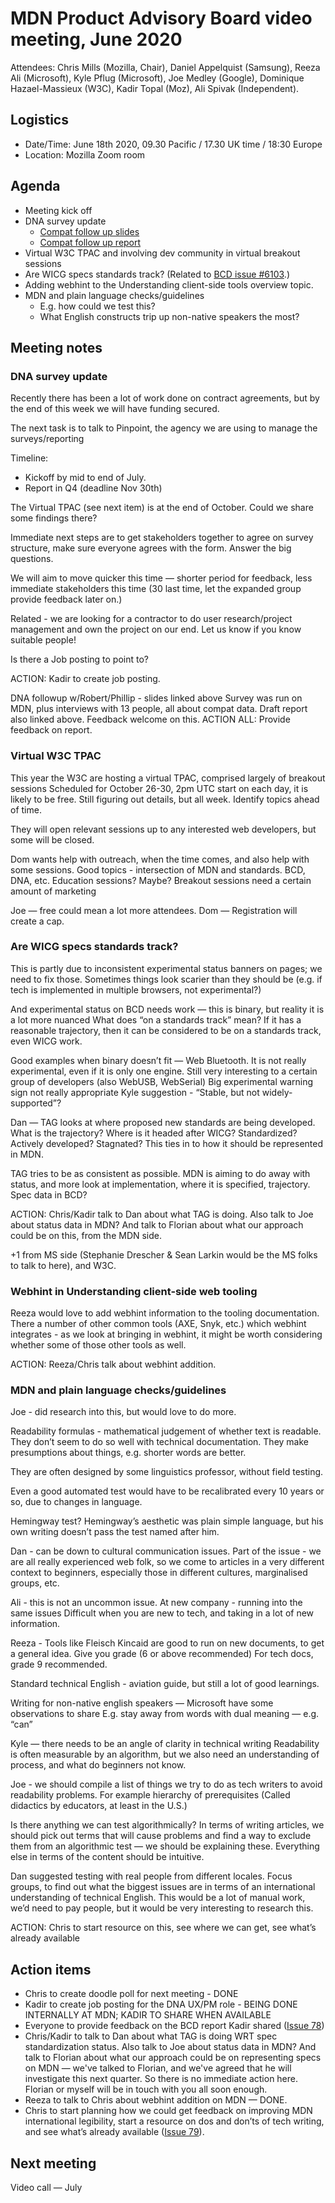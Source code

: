 # MDN Product Advisory Board video meeting, June 2020

Attendees: Chris Mills (Mozilla, Chair), Daniel Appelquist (Samsung), Reeza Ali (Microsoft), Kyle Pflug (Microsoft), Joe Medley (Google), Dominique Hazael-Massieux (W3C), Kadir Topal (Moz), Ali Spivak (Independent).

## Logistics
* Date/Time: June 18th 2020, 09.30 Pacific / 17.30 UK time / 18:30 Europe
* Location: Mozilla Zoom room 

## Agenda

* Meeting kick off
* DNA survey update
  * [Compat follow up slides](https://docs.google.com/presentation/d/1yAJQG71ngCZzmAKf7hbJslVd_kuLhqdgmT98YeRWNkk/edit#slide=id.p)
  * [Compat follow up report](https://docs.google.com/document/d/1-DR5QsV3mbKh4WzbNDFh0VSIDY33Ov-xj7elM5EAFGY/edit#heading=h.spofyi6v2zqo)
* Virtual W3C TPAC and involving dev community in virtual breakout sessions
* Are WICG specs standards track? (Related to [BCD issue #6103](https://github.com/mdn/browser-compat-data/issues/6103).)
* Adding webhint to the Understanding client-side tools overview topic.
* MDN and plain language checks/guidelines
  * E.g. how could we test this?
  * What English constructs trip up non-native speakers the most?


## Meeting notes

### DNA survey update

Recently there has been a lot of work done on contract agreements, but by the end of this week we will have funding secured. 

The next task is to talk to Pinpoint, the agency we are using to manage the surveys/reporting

Timeline:

* Kickoff by mid to end of July.
* Report in Q4 (deadline Nov 30th)

The Virtual TPAC (see next item) is at the end of October. Could we share some findings there?

Immediate next steps are to get stakeholders together to agree on survey structure, make sure everyone agrees with the form. Answer the big questions.

We will aim to move quicker this time — shorter period for feedback, less immediate stakeholders this time (30 last time, let the expanded group provide feedback later on.)

Related - we are looking for a contractor to do user research/project management and own the project on our end. Let us know if you know suitable people!

Is there a Job posting to point to?

ACTION: Kadir to create job posting.

DNA followup w/Robert/Phillip - slides linked above
Survey was run on MDN, plus interviews with 13 people, all about compat data.
Draft report also linked above. Feedback welcome on this.
ACTION ALL: Provide feedback on report.


### Virtual W3C TPAC

This year the W3C are hosting a virtual TPAC, comprised largely of  breakout sessions
Scheduled for October 26-30, 2pm UTC start on each day, it is likely to be free.
Still figuring out details, but all week.
Identify topics ahead of time.

They will open relevant sessions up to any interested web developers, but some will be closed.

Dom wants help with outreach, when the time comes, and also help with some sessions.
Good topics - intersection of MDN and standards. BCD, DNA, etc.
Education sessions? Maybe?
Breakout sessions need a certain amount of marketing

Joe — free could mean a lot more attendees.
Dom — Registration will create a cap.

### Are WICG specs standards track?

This is partly due to inconsistent experimental status banners on pages; we need to fix those. Sometimes things look scarier than they should be (e.g. if tech is implemented in multiple browsers, not experimental?)

And experimental status on BCD needs work — this is binary, but reality it is a lot more nuanced
What does “on a standards track” mean? If it has a reasonable trajectory, then it can be considered to be on a standards track, even WICG work.

Good examples when binary doesn’t fit — Web Bluetooth. It is not really experimental, even if it is only one engine. Still very interesting to a certain group of developers
(also WebUSB, WebSerial)
Big experimental warning sign not really appropriate
Kyle suggestion - “Stable, but not widely-supported”?

Dan — TAG looks at where proposed new standards are being developed.
What is the trajectory? Where is it headed after WICG? Standardized? Actively developed? Stagnated?
This ties in to how it should be represented in MDN.

TAG tries to be as consistent as possible.
MDN is aiming to do away with status, and more look at implementation, where it is specified, trajectory.
Spec data in BCD?

ACTION: Chris/Kadir talk to Dan about what TAG is doing. Also talk to Joe about status data in MDN? And talk to Florian about what our approach could be on this, from the MDN side.

+1 from MS side (Stephanie Drescher & Sean Larkin would be the MS folks to talk to here), and W3C.


### Webhint in Understanding client-side web tooling

Reeza would love to add webhint information to the tooling documentation. There a number of other common tools (AXE, Snyk, etc.) which webhint integrates - as we look at bringing in webhint, it might be worth considering whether some of those other tools as well.

ACTION: Reeza/Chris talk about webhint addition.

### MDN and plain language checks/guidelines

Joe - did research into this, but would love to do more.

Readability formulas - mathematical judgement of whether text is readable. They don’t seem to do so well with technical documentation. They make presumptions about things, e.g. shorter words are better.

They are often designed by some linguistics professor, without field testing.

Even a good automated test would have to be recalibrated every 10 years or so, due to changes in language.

Hemingway test?
Hemingway’s aesthetic was plain simple language, but his own writing doesn’t pass the test named after him.

Dan - can be down to cultural communication issues.
Part of the issue - we are all really experienced web folk, so we come to articles in a very different context to beginners, especially those in different cultures, marginalised groups, etc.

Ali - this is not an uncommon issue.
At new company - running into the same issues
Difficult when you are new to tech, and taking in a lot of new information.

Reeza - Tools like Fleisch Kincaid are good to run on new documents, to get a general idea.
Give you grade (6 or above recommended)
For tech docs, grade 9 recommended.

Standard technical English - aviation guide, but still a lot of good learnings.

Writing for non-native english speakers — Microsoft have some observations to share
E.g. stay away from words with dual meaning — e.g. “can”

Kyle — there needs to be an angle of clarity in technical writing
Readability is often measurable by an algorithm, but we also need an understanding of process, and what do beginners not know.

Joe - we should compile a list of things we try to do as tech writers to avoid readability problems.
For example hierarchy of prerequisites (Called didactics by educators, at least in the U.S.)

Is there anything we can test algorithmically?
In terms of writing articles, we should pick out terms that will cause problems and find a way to exclude them from an algorithmic test — we should be explaining these.
Everything else in terms of the content should be intuitive.

Dan suggested testing with real people from different locales. Focus groups, to find out what  the biggest  issues are in terms of an international understanding of technical English. This would be a lot of manual work, we’d need to pay people, but it would be very interesting to research this. 

ACTION: Chris to start resource on this, see where we can get, see what’s already available

## Action items

* Chris to create doodle poll for next meeting - DONE
* Kadir to create job posting for the DNA UX/PM role - BEING DONE INTERNALLY AT MDN; KADIR TO SHARE WHEN AVAILABLE
* Everyone to provide feedback on the BCD report Kadir shared ([Issue 78](https://github.com/mdn/pab/issues/78))
* Chris/Kadir to talk to Dan about what TAG is doing WRT spec standardization status. Also talk to Joe about status data in MDN? And talk to Florian about what our approach could be on representing specs on MDN — we've talked to Florian, and we've agreed that he will investigate this next quarter. So there is no immediate action here. Florian or myself will be in touch with you all soon enough.
* Reeza to talk to Chris about webhint addition on MDN — DONE.
* Chris to start planning how we could get feedback on improving MDN international legibility, start a resource on dos and don’ts of tech writing, and see what’s already available ([Issue 79](https://github.com/mdn/pab/issues/79)).


## Next meeting

Video call — July 
